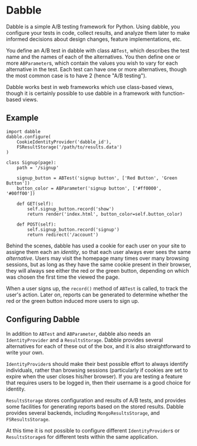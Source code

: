 # Dabble

Dabble is a simple A/B testing framework for Python. Using dabble, you
configure your tests in code, collect results, and analyze them later to
make informed decisions about design changes, feature implementations, etc.

You define an A/B test in dabble with class `ABTest`, which describes the
test name and the names of each of the alternatives. You then define one or
more `ABParameter`s, which contain the values you wish to vary for each
alternative in the test. Each test can have one or more alternatives, though
the most common case is to have 2 (hence "A/B testing").

Dabble works best in web frameworks which use class-based views, though it
is certainly possible to use dabble in a framework with function-based
views.

## Example

    import dabble
    dabble.configure(
        CookieIdentityProvider('dabble_id'),
        FSResultStorage('/path/to/results.data')
    )

    class Signup(page):
        path = '/signup'

        signup_button = ABTest('signup button', ['Red Button', 'Green Button'])
        button_color = ABParameter('signup button', ['#ff0000', '#00ff00'])

        def GET(self):
            self.signup_button.record('show')
            return render('index.html', button_color=self.button_color)

        def POST(self):
            self.signup_button.record('signup')
            return redirect('/account')

Behind the scenes, dabble has used a cookie for each user on your site to
assigne them each an *identity*, so that each user always ever sees the same
*alternative*. Users may visit the homepage many times over many browsing
sessions, but as long as they have the same cookie present in their browser,
they will always see either the red or the green button, depending on which
was chosen the first time the viewed the page.

When a user signs up, the `record()` method of `ABTest` is called, to track
the user's action. Later on, reports can be generated to determine whether
the red or the green button induced more users to sign up.

## Configuring Dabble

In addition to `ABTest` and `ABParameter`, dabble also needs an
`IdentityProvider` and a `ResultsStorage`. Dabble provides several
alternatives for each of these out of the box, and it is also
straightforward to write your own.

`IdentityProvider`s should make their best possible effort to always
identify individuals, rather than browsing sessions (particularly if cookies
are set to expire when the user closes his/her browser). If you are testing
a feature that requires users to be logged in, then their username is a good
choice for identity.

`ResultsStorage` stores configuration and results of A/B tests, and provides
some facilities for generating reports based on the stored results. Dabble
provides several backends, including `MongoResultsStorage`, and
`FSResultsStorage`.

At this time it is not possible to configure different `IdentityProvider`s
or `ResultsStorage`s for different tests within the same application.


